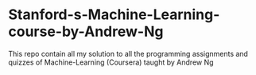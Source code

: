 # Stanford-s-Machine-Learning-course-by-Andrew-Ng
This repo contain all my solution to all the programming assignments and quizzes of Machine-Learning (Coursera) taught by Andrew Ng 
